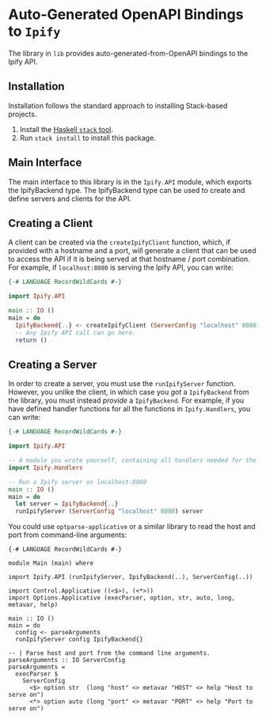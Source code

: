# Auto-Generated OpenAPI Bindings to `Ipify`

The library in `lib` provides auto-generated-from-OpenAPI bindings to the Ipify API.

## Installation

Installation follows the standard approach to installing Stack-based projects.

1. Install the [Haskell `stack` tool](http://docs.haskellstack.org/en/stable/README).
2. Run `stack install` to install this package.

## Main Interface

The main interface to this library is in the `Ipify.API` module, which exports the IpifyBackend type. The IpifyBackend
type can be used to create and define servers and clients for the API.

## Creating a Client

A client can be created via the `createIpifyClient` function, which, if provided with a hostname and a port, will generate
a client that can be used to access the API if it is being served at that hostname / port combination. For example, if
`localhost:8080` is serving the Ipify API, you can write:

```haskell
{-# LANGUAGE RecordWildCards #-}

import Ipify.API

main :: IO ()
main = do
  IpifyBackend{..} <- createIpifyClient (ServerConfig "localhost" 8080)
  -- Any Ipify API call can go here.
  return ()
```

## Creating a Server

In order to create a server, you must use the `runIpifyServer` function. However, you unlike the client, in which case you *got* a `IpifyBackend`
from the library, you must instead *provide* a `IpifyBackend`. For example, if you have defined handler functions for all the
functions in `Ipify.Handlers`, you can write:

```haskell
{-# LANGUAGE RecordWildCards #-}

import Ipify.API

-- A module you wrote yourself, containing all handlers needed for the IpifyBackend type.
import Ipify.Handlers

-- Run a Ipify server on localhost:8080
main :: IO ()
main = do
  let server = IpifyBackend{..}
  runIpifyServer (ServerConfig "localhost" 8080) server
```

You could use `optparse-applicative` or a similar library to read the host and port from command-line arguments:
```
{-# LANGUAGE RecordWildCards #-}

module Main (main) where

import Ipify.API (runIpifyServer, IpifyBackend(..), ServerConfig(..))

import Control.Applicative ((<$>), (<*>))
import Options.Applicative (execParser, option, str, auto, long, metavar, help)

main :: IO ()
main = do
  config <- parseArguments
  runIpifyServer config IpifyBackend{}

-- | Parse host and port from the command line arguments.
parseArguments :: IO ServerConfig
parseArguments =
  execParser $
    ServerConfig
      <$> option str  (long "host" <> metavar "HOST" <> help "Host to serve on")
      <*> option auto (long "port" <> metavar "PORT" <> help "Port to serve on")
```
